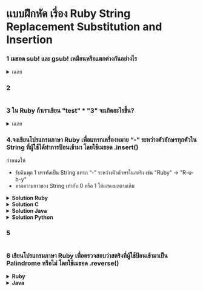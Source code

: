 # เเบบฝึกหัด เรี่อง Ruby String Replacement Substitution and Insertion
### 1 เมธอด sub! และ  gsub! เหมือนหรือแตกต่างกันอย่างไร

<details>
   <summary>เฉลย</summary>

>เหมือนกัน : มีการแก้ไข้สตริงต้นฉบับจริงๆถ้าหาเจอ และจะคืนค่ากลับมาเป็นสตริงที่ถูกแก้ไขแล้ว แต่หากหาไม่เจอจะคืนค่าเป็น nil <br>
แตกต่างกัน :  gsub! จะแทนที่ทุกตำแหน่งที่เจอ ส่วน sub! จะแทนที่แค่ตำแหน่งแรกที่เจอ
</details>

### 2
```ruby

```
### 3 ใน Ruby ถ้าเราเขียน "test" * "3" จะเกิดอะไรขึ้น?
<details close>
   <summary>เฉลย</summary>
   
>เกิด Error เพราะ "3" เป็น string ไม่ใช่ integer
</details>

### 4.จงเขียนโปรแกรมภาษา Ruby เพื่อแทรกเครื่องหมาย “-” ระหว่างตัวอักษรทุกตัวใน String ที่ผู้ใช้ได้ทำการป้อนเข้ามา โดยใช้เมธอด .insert()
กำหนดให้

* รับอินพุต 1 บรรทัดเป็น String แทรก “-” ระหว่างตัวอักษรในสตริง เช่น "Ruby" -> "R-u-b-y"
* หากความยาวของ String เท่ากับ 0 หรือ 1 ให้แสดงผลตามเดิม

<details close>
   <summary><b>Solution Ruby</b></summary>
    
```ruby
input = gets.chomp

if input.length <= 1
  puts input
else
  i = input.length - 1
  while i > 0
    input.insert(i, "-")
    i -= 1
  end
  puts input
end
```
Input :
```ruby

Hellomyworld 

 ```
Output
```ruby

H-e-l-l-o-m-y-w-o-r-l-d

 ```        
</details>


<details close>
   <summary><b>Solution C</b></summary>
    
```c
#include <stdio.h>
#include <string.h>

void insertString(char *str, const char *insert, int index) {
    int lenStr = strlen(str);
    int lenInsert = strlen(insert);
    
    memmove(str + index + lenInsert, str + index, lenStr - index + 1);
    memcpy(str + index, insert, lenInsert);
}

int main() {
    char str[200];
    char insert[] = "-";

    scanf("%s", str);

    int len = strlen(str);
    if (len <= 1) {
        printf("%s\n", str);
        return 0;
    }

    for (int i = len - 1; i > 0; i--) {
        insertString(str, insert, i);
    }

    printf("%s\n", str);
    return 0;
}
```
Input :
```c

Hellomyworld 

 ```
Output
```c

H-e-l-l-o-m-y-w-o-r-l-d

 ```        
</details>

<details close>
   <summary><b>Solution Java</b></summary>
    
```java
import java.util.Scanner;

public class Main {
    public static void main(String[] args) {
        Scanner scanner = new Scanner(System.in);
        String input = scanner.nextLine();
        scanner.close();

        StringBuffer str = new StringBuffer(input);

        if (str.length() > 1) {
            for (int i = str.length() - 1; i > 0; i--) {
                str.insert(i, "-");
            }
        }

        System.out.println(str.toString());
    }
}

```
Input :
```java

Hellomyworld 

 ```
Output
```java

H-e-l-l-o-m-y-w-o-r-l-d

 ```        
</details>

<details close>
   <summary><b>Solution Python</b></summary>
    
```python
s = input("Enter a string: ")

if len(s) <= 1:
    print(s)
else:
    for i in range(len(s)-1, 0, -1):
        s = s[:i] + "-" + s[i:]
    print(s)

```
Input :
```python

Hellomyworld 

 ```
Output
```python

H-e-l-l-o-m-y-w-o-r-l-d

 ```        
</details>


### 5
```ruby

```
### 6 เขียนโปรแกรมภาษา Ruby เพื่อตรวจสอบว่าสตริงที่ผู้ใช้ป้อนเข้ามาเป็น Palindrome หรือไม่ โดยใช้เมธอด .reverse()
<details close>
   <summary><b>Ruby</b></summary> 
   
```ruby
def palindrome?(str)
  str == str.reverse
end

print "Enter a word: "
word = gets.chomp

if palindrome?(word)
  puts "#{word} is a palindrome."
else
  puts "#{word} is not a palindrome."
end
```
</details>


<details close>
   <summary><b>Java</b></summary> 
   
```java
import java.util.Scanner;

public class PalindromeChecker {
    public static boolean isPalindrome(String str) {
        int left = 0;
        int right = str.length() - 1;

        while (left < right) {
            if (str.charAt(left) != str.charAt(right)) {
                return false;
            }
            left++;
            right--;
        }
        return true;
    }

    public static void main(String[] args) {
        Scanner sc = new Scanner(System.in);
        System.out.print("Enter a word: ");
        String word = sc.nextLine();

        if (isPalindrome(word)) {
            System.out.println(word + " is a palindrome.");
        } else {
            System.out.println(word + " is not a palindrome.");
        }
    }
}
```
</details>
